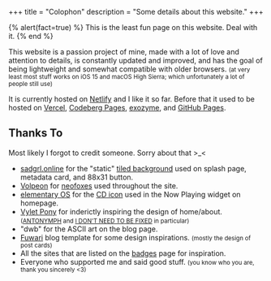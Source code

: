 +++
title = "Colophon"
description = "Some details about this website."
+++

{% alert(fact=true) %}
This is the least fun page on this website. Deal with it.
{% end %}

This website is a passion project of mine, made with a lot of love and attention to details, is constantly updated and improved, and has the goal of being lightweight and somewhat compatible with older browsers. <small>(at very least most stuff works on iOS 15 and macOS High Sierra; which unfortunately a lot of people still use)</small>

It is currently hosted on [Netlify](https://www.netlify.com) and I like it so far. Before that it used to be hosted on [Vercel](https://vercel.com), [Codeberg Pages](https://codeberg.page), [exozyme](https://exozy.me), and [GitHub Pages](https://pages.github.com).

## Thanks To

Most likely I forgot to credit someone. Sorry about that \>_<

- [sadgrl.online](https://goblin-heart.net/sadgrl/) for the "static" [tiled background](https://goblin-heart.net/sadgrl/webmastery/downloads/tiledbgs) used on splash page, metadata card, and 88x31 button.
- [Volpeon](https://volpeon.ink) for [neofoxes](https://volpeon.ink/emojis/neofox/) used throughout the site.
- [elementary OS](https://elementary.io) for the [CD icon](https://github.com/elementary/icons/blob/3aceb24f390bd8ded062e114681d6f35463de462/devices/64/media-optical.svg) used in the Now Playing widget on homepage.
- [Vylet Pony](https://www.vyletpony.com) for inderictly inspiring the design of home/about. <small>([ANTONYMPH](https://www.youtube.com/watch?v=CNPdO5TZ1DQ) and [I DON'T NEED TO BE FIXED](https://www.youtube.com/watch?v=xMzxVVXTGjE) in particular)</small>
- "dwb" for the ASCII art on the blog page.
- [Fuwari](https://fuwari.vercel.app) blog template for some design inspirations. <small>(mostly the design of post cards)</small>
- All the sites that are listed on the [badges](@/badges/index.md) page for inspiration.
- Everyone who supported me and said good stuff. <small>(you know who you are, thank you sincerely <3)</small>
